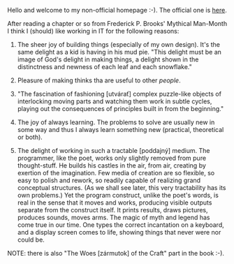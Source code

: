 Hello and welcome to my non-official homepage :-). The official one is [here](https://jreisinger.github.io/).

After reading a chapter or so from Frederick P. Brooks' Mythical Man-Month I think I (should) like working in IT for the following reasons:

1. The sheer joy of building things (especially of my own design). It's the same delight as a kid is having in his mud pie. "This delight must be an image of God's delight in making things, a delight shown in the distinctness and newness of each leaf and each snowflake."

2. Pleasure of making thinks tha are useful to other *people*.

3. "The fascination of fashioning [utvárať] complex puzzle-like objects of interlocking moving parts and watching them work in subtle cycles, playing out the consequences of principles built in from the beginning."

4. The joy of always learning. The problems to solve are usually new in some way and thus I always learn something new (practical, theoretical or both).

5. The delight of working in such a tractable [poddajný] medium. The programmer, like the poet, works only slightly removed from pure thought-stuff. He builds his castles in the air, from air, creating by exertion of the imagination. Few media of creation are so flexible, so easy to polish and rework, so readily capable of realizing grand conceptual structures. (As we shall see later, this very tractability has its own problems.) Yet the program construct, unlike the poet's words, is real in the sense that it moves and works, producing visible outputs separate from the construct itself. It prints results, draws pictures, produces sounds, moves arms. The magic of myth and legend has come true in our time. One types the correct incantation on a keyboard, and a display screen comes to life, showing things that never were nor could be.

NOTE: there is also "The Woes [zármutok] of the Craft" part in the book :-).
